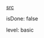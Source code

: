 [src](https://www.udemy.com/course/js-algorithms-and-data-structures-masterclass/)

isDone: false

level: basic
